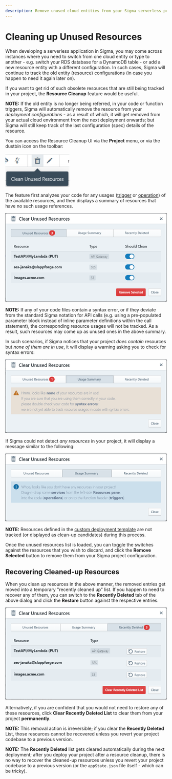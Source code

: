 ```yaml
---
description: Remove unused cloud entities from your Sigma serverless project, and detect/review trigger-level and code-level usages
---
```


# Cleaning up Unused Resources

When developing a serverless application in Sigma,
you may come across instances where you need to switch from one cloud entity or type to another -
e.g. switch your RDS database for a DynamoDB table -
or add a new resource entity with a different configuration.
In such cases, Sigma will continue to track the old entity (resource) configurations (in case you happen to need it again later on).

If you want to get rid of such obsolete resources that are still being tracked in your project,
the **Resource Cleanup** feature would be useful.

**NOTE:**
If the old entity is no longer being referred, in your code or function triggers,
Sigma will automatically remove the resource from your *deployment configurations* -
as a result of which, it will get removed from your actual cloud environment from the next deployment onwards;
but Sigma will still keep track of the last configuration (spec) details of the resource.


You can access the Resource Cleanup UI via the **Project** menu, or via the dustbin icon on the toolbar:

![Resource Cleanup toolbar button](images/resource-cleanup-toolbar-button.png)


The feature first analyzes your code for any usages
([trigger](../../concepts/triggers.md) or [operation](../../concepts/operations.md))
of the available resources, and then displays a summary of resources that have no such usage references.

![Resource Cleanup dialog: Unused Resources tab](images/resource-cleanup-dialog-unused-resources.png)


**NOTE:**
If any of your code files contain a syntax error,
or if they deviate from the standard Sigma notation for API calls
(e.g. using a pre-populated parameter block instead of inline parameter definitions within the call statement),
the corresponding resource usages will not be tracked.
As a result, such resources may come up as unused ones in the above summary.

In such scenarios, if Sigma notices that your project *does contain* resources but *none of them are in use*,
it will display a warning asking you to check for syntax errors:

![Resource Cleanup dialog: "no resources in use" warning](images/resource-cleanup-dialog-possible-syntax-error.png)


If Sigma could not detect *any resources* in your project, it will display a message similar to the following:

![Resource Cleanup dialog: "no resources" message](images/resource-cleanup-dialog-no-resources.png)

**NOTE:**
Resources defined in the [custom deployment template](../deployment/deployment-template-editor.md)
are not tracked (or displayed as clean-up candidates) during this process.


Once the unused resources list is loaded, you can toggle the switches against the resources that you wish to discard,
and click the **Remove Selected** button to remove them from your Sigma project configuration.


## Recovering Cleaned-up Resources

When you clean up resources in the above manner, the removed entries get moved into a temporary "recently cleaned up" list.
If you happen to need to recover any of them, you can switch to the **Recently Deleted** tab of the above dialog
and click the **Restore** button against the respective entries.

![Resource Cleanup dialog: Recently Deleted tab](images/resource-cleanup-dialog-recently-deleted.png)

Alternatively, if you are confident that you would not need to restore any of these resources,
click **Clear Recently Deleted List** to clear them from your project **permanently**.

**NOTE:**
This removal action is irreversible;
if you clear the **Recently Deleted** List, those resources cannot be recovered
unless you revert your project codebase to a previous version.

**NOTE:**
The **Recently Deleted** list gets cleared automatically during the next deployment;
after you deploy your project after a resource cleanup, there is no way to recover the cleaned-up resources
unless you revert your project codebase to a previous version
(or the `appState.json` file itself - which can be tricky).